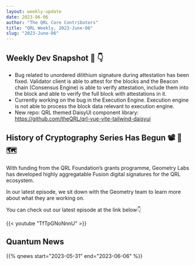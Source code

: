 ```yaml
---
layout: weekly-update
date: 2023-06-06
author: "The QRL Core Contributors"
title: "QRL Weekly, 2023-June-06"
slug: "2023-June-06"
---
```


## Weekly Dev Snapshot 📸 👇

- Bug related to unordered dilithium signature during attestation has been fixed. Validator client is able to attest for the blocks and the Beacon chain (Consensus Engine) is able to verify attestation, include them into the block and able to verify the full block with attestations in it.
- Currently working on the bug in the Execution Engine. Execution engine is not able to process the block data relevant to execution engine.
- New repo: QRL themed DaisyUI component library: https://github.com/theQRL/qrl-vue-vite-tailwind-daisyui

<!--more-->

## History of Cryptography Series Has Begun 📽️ 🔐 🗺️

With funding from the QRL Foundation’s grants programme, Geometry Labs has developed highly aggregatable Fusion digital signatures for the QRL ecosystem.  

In our latest episode, we sit down with the Geometry team to learn more about what they are working on.

You can check out our latest episode at the link below👇 

{{< youtube "TfTpGNoNnnU" >}}

## Quantum News

{{% qnews start="2023-05-31" end="2023-06-06" %}}